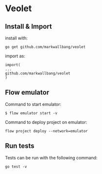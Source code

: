 # Veolet

## Install & Import

install with:
```
go get github.com/markwallbang/veolet

```


import as:

```
import(
...
github.com/markwallbang/veolet
)
```


## Flow emulator

Command to start emulator:

```
$ flow emulator start -v
```

Command to deploy project on emulator:

```
flow project deploy --network=emulator
```

## Run tests

Tests can be run with the following command:

```
go test -v
```

